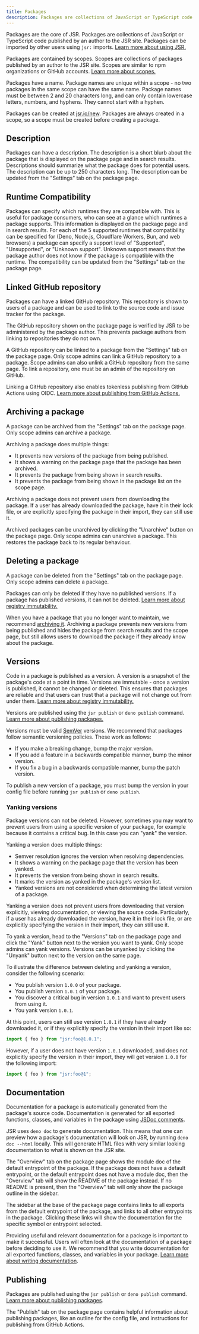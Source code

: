 ```yaml
---
title: Packages
description: Packages are collections of JavaScript or TypeScript code published by an author to JSR. Learn how to create and manage packages.
---
```


Packages are the core of JSR. Packages are collections of JavaScript or
TypeScript code published by an author to the JSR site. Packages can be imported
by other users using `jsr:` imports.
[Learn more about using JSR.](/docs/using-packages)

Packages are contained by scopes. Scopes are collections of packages published
by an author to the JSR site. Scopes are similar to npm organizations or GitHub
accounts. [Learn more about scopes.](/docs/scopes)

Packages have a name. Package names are unique within a scope - no two packages
in the same scope can have the same name. Package names must be between 2 and 20
characters long, and can only contain lowercase letters, numbers, and hyphens.
They cannot start with a hyphen.

Packages can be created at [jsr.io/new](/new). Packages are always created in a
scope, so a scope must be created before creating a package.

## Description

Packages can have a description. The description is a short blurb about the
package that is displayed on the package page and in search results.
Descriptions should summarize what the package does for potential users. The
description can be up to 250 characters long. The description can be updated
from the "Settings" tab on the package page.

## Runtime Compatibility

Packages can specify which runtimes they are compatible with. This is useful for
package consumers, who can see at a glance which runtimes a package supports.
This information is displayed on the package page and in search results. For
each of the 5 supported runtimes that compatibility can be specified for (Deno,
Node.js, Cloudflare Workers, Bun, and web browsers) a package can specify a
support level of "Supported", "Unsupported", or "Unknown support". Unknown
support means that the package author does not know if the package is compatible
with the runtime. The compatibility can be updated from the "Settings" tab on
the package page.

## Linked GitHub repository

Packages can have a linked GitHub repository. This repository is shown to users
of a package and can be used to link to the source code and issue tracker for
the package.

The GitHub repository shown on the package page is verified by JSR to be
administered by the package author. This prevents package authors from linking
to repositories they do not own.

A GitHub repository can be linked to a package from the "Settings" tab on the
package page. Only scope admins can link a GitHub repository to a package. Scope
admins can also unlink a GitHub repository from the same page. To link a
repository, one must be an admin of the repository on GitHub.

Linking a GitHub repository also enables tokenless publishing from GitHub
Actions using OIDC.
[Learn more about publishing from GitHub Actions.](/docs/publishing-packages#publishing-from-github-actions)

## Archiving a package

A package can be archived from the "Settings" tab on the package page. Only
scope admins can archive a package.

Archiving a package does multiple things:

- It prevents new versions of the package from being published.
- It shows a warning on the package page that the package has been archived.
- It prevents the package from being shown in search results.
- It prevents the package from being shown in the package list on the scope
  page.

Archiving a package does not prevent users from downloading the package. If a
user has already downloaded the package, have it in their lock file, or are
explicitly specifying the package in their import, they can still use it.

Archived packages can be unarchived by clicking the "Unarchive" button on the
package page. Only scope admins can unarchive a package. This restores the
package back to its regular behaviour.

## Deleting a package

A package can be deleted from the "Settings" tab on the package page. Only scope
admins can delete a package.

Packages can only be deleted if they have no published versions. If a package
has published versions, it can not be deleted.
[Learn more about registry immutability.](/docs/immutability)

When you have a package that you no longer want to maintain, we recommend
[archiving it](#archiving-a-package). Archiving a package prevents new versions
from being published and hides the package from search results and the scope
page, but still allows users to download the package if they already know about
the package.

## Versions

Code in a package is published as a version. A version is a snapshot of the
package's code at a point in time. Versions are immutable - once a version is
published, it cannot be changed or deleted. This ensures that packages are
reliable and that users can trust that a package will not change out from under
them. [Learn more about registry immutability.](/docs/immutability)

Versions are published using the `jsr publish` or `deno publish` command.
[Learn more about publishing packages.](/docs/publishing-packages)

Versions must be valid [SemVer](https://semver.org/) versions. We recommend that
packages follow semantic versioning policies. These work as follows:

- If you make a breaking change, bump the major version.
- If you add a feature in a backwards compatible manner, bump the minor version.
- If you fix a bug in a backwards compatible manner, bump the patch version.

To publish a new version of a package, you must bump the version in your config
file before running `jsr publish` or `deno publish`.

### Yanking versions

Package versions can not be deleted. However, sometimes you may want to prevent
users from using a specific version of your package, for example because it
contains a critical bug. In this case you can "yank" the version.

Yanking a version does multiple things:

- Semver resolution ignores the version when resolving dependencies.
- It shows a warning on the package page that the version has been yanked.
- It prevents the version from being shown in search results.
- It marks the version as yanked in the package's version list.
- Yanked versions are not considered when determining the latest version of a
  package.

Yanking a version does not prevent users from downloading that version
explicitly, viewing documentation, or viewing the source code. Particularly, if
a user has already downloaded the version, have it in their lock file, or are
explicitly specifying the version in their import, they can still use it.

To yank a version, head to the "Versions" tab on the package page and click the
"Yank" button next to the version you want to yank. Only scope admins can yank
versions. Versions can be unyanked by clicking the "Unyank" button next to the
version on the same page.

To illustrate the difference between deleting and yanking a version, consider
the following scenario:

- You publish version `1.0.0` of your package.
- You publish version `1.0.1` of your package.
- You discover a critical bug in version `1.0.1` and want to prevent users from
  using it.
- You yank version `1.0.1`.

At this point, users can still use version `1.0.1` if they have already
downloaded it, or if they explicitly specify the version in their import like
so:

```ts
import { foo } from "jsr:foo@1.0.1";
```

However, if a user does not have version `1.0.1` downloaded, and does not
explicitly specify the version in their import, they will get version `1.0.0`
for the following import:

```ts
import { foo } from "jsr:foo@1";
```

## Documentation

Documentation for a package is automatically generated from the package's source
code. Documentation is generated for all exported functions, classes, and
variables in the package using
[JSDoc comments](https://jsdoc.app/about-getting-started).

JSR uses `deno doc` to generate documentation. This means that one can preview
how a package's documentation will look on JSR, by running `deno doc --html`
locally. This will generate HTML files with very similar looking documentation
to what is shown on the JSR site.

The "Overview" tab on the package page shows the module doc of the default
entrypoint of the package. If the package does not have a default entrypoint, or
the default entrypoint does not have a module doc, then the "Overview" tab will
show the README of the package instead. If no README is present, then the
"Overview" tab will only show the package outline in the sidebar.

The sidebar at the base of the package page contains links to all exports from
the default entrypoint of the package, and links to all other entrypoints in the
package. Clicking these links will show the documentation for the specific
symbol or entrypoint selected.

Providing useful and relevant documentation for a package is important to make
it successful. Users will often look at the documentation of a package before
deciding to use it. We recommend that you write documentation for all exported
functions, classes, and variables in your package.
[Learn more about writing documentation](/docs/writing-docs).

## Publishing

Packages are published using the `jsr publish` or `deno publish` command.
[Learn more about publishing packages](/docs/publishing-packages).

The "Publish" tab on the package page contains helpful information about
publishing packages, like an outline for the config file, and instructions for
publishing from GitHub Actions.
